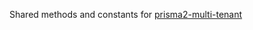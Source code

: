 Shared methods and constants for [prisma2-multi-tenant](https://www.npmjs.com/package/prisma2-multi-tenant)
